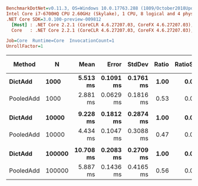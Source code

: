 ``` ini

BenchmarkDotNet=v0.11.3, OS=Windows 10.0.17763.288 (1809/October2018Update/Redstone5)
Intel Core i7-6700HQ CPU 2.60GHz (Skylake), 1 CPU, 8 logical and 4 physical cores
.NET Core SDK=3.0.100-preview-009812
  [Host] : .NET Core 2.2.1 (CoreCLR 4.6.27207.03, CoreFX 4.6.27207.03), 64bit RyuJIT
  Core   : .NET Core 2.2.1 (CoreCLR 4.6.27207.03, CoreFX 4.6.27207.03), 64bit RyuJIT

Job=Core  Runtime=Core  InvocationCount=1  
UnrollFactor=1  

```
|    Method |      N |      Mean |     Error |    StdDev | Ratio | RatioSD | Gen 0/1k Op | Gen 1/1k Op | Gen 2/1k Op | Allocated Memory/Op |
|---------- |------- |----------:|----------:|----------:|------:|--------:|------------:|------------:|------------:|--------------------:|
|   **DictAdd** |   **1000** |  **5.513 ms** | **0.1091 ms** | **0.1761 ms** |  **1.00** |    **0.00** |   **1000.0000** |   **1000.0000** |   **1000.0000** |           **7204784 B** |
| PooledAdd |   1000 |  2.881 ms | 0.0629 ms | 0.1816 ms |  0.53 |    0.04 |           - |           - |           - |                   - |
|           |        |           |           |           |       |         |             |             |             |                     |
|   **DictAdd** |  **10000** |  **9.228 ms** | **0.1812 ms** | **0.2874 ms** |  **1.00** |    **0.00** |           **-** |           **-** |           **-** |          **14645880 B** |
| PooledAdd |  10000 |  4.434 ms | 0.1047 ms | 0.3088 ms |  0.47 |    0.03 |           - |           - |           - |                   - |
|           |        |           |           |           |       |         |             |             |             |                     |
|   **DictAdd** | **100000** | **10.708 ms** | **0.2083 ms** | **0.2709 ms** |  **1.00** |    **0.00** |           **-** |           **-** |           **-** |          **13850984 B** |
| PooledAdd | 100000 |  5.887 ms | 0.1436 ms | 0.4165 ms |  0.56 |    0.04 |           - |           - |           - |                   - |
